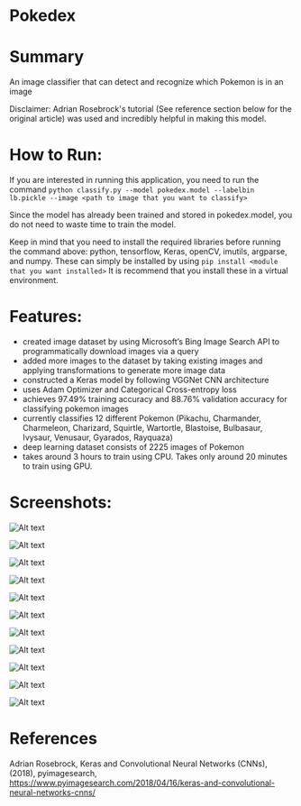 # Pokedex

# Summary
An image classifier that can detect and recognize which Pokemon is in an image

Disclaimer: Adrian Rosebrock's tutorial (See reference section below for the original article) was used and incredibly helpful in making this model.

# How to Run:
If you are interested in running this application, you need to run the command 
`python classify.py --model pokedex.model --labelbin lb.pickle --image <path to image that you want to classify>`

Since the model has already been trained and stored in pokedex.model, you do not need to waste time to train the model.

Keep in mind that you need to install the required libraries before running the command above: python, tensorflow, Keras, openCV, imutils, argparse, and numpy. These can simply be installed by using `pip install <module that you want installed>`
It is recommend that you install these in a virtual environment.

# Features:
- created image dataset by using Microsoft’s Bing Image Search API to programmatically download images via a query
- added more images to the dataset by taking existing images and applying transformations to generate more image data
- constructed a Keras model by following VGGNet CNN architecture
- uses Adam Optimizer and Categorical Cross-entropy loss
- achieves 97.49% training accuracy and 88.76% validation accuracy for classifying pokemon images
- currently classifies 12 different Pokemon (Pikachu, Charmander, Charmeleon, Charizard, Squirtle, Wartortle, Blastoise, Bulbasaur, Ivysaur, Venusaur, Gyarados, Rayquaza)
- deep learning dataset consists of 2225 images of Pokemon
- takes around 3 hours to train using CPU. Takes only around 20 minutes to train using GPU.

# Screenshots:
![Alt text](/screenshots/train.PNG)

![Alt text](/screenshots/plot.png)

![Alt text](/screenshots/pikachu.PNG)

![Alt text](/screenshots/pikachu2.png)

![Alt text](/screenshots/pikachu3.png)

![Alt text](/screenshots/charmander.PNG)

![Alt text](/screenshots/charmander2.PNG)

![Alt text](/screenshots/charizard.png)

![Alt text](/screenshots/venusaur.png)

![Alt text](/screenshots/blastoise.png)

![Alt text](/screenshots/gyarados.png)

# References
Adrian Rosebrock, Keras and Convolutional Neural Networks (CNNs), (2018), pyimagesearch, https://www.pyimagesearch.com/2018/04/16/keras-and-convolutional-neural-networks-cnns/
